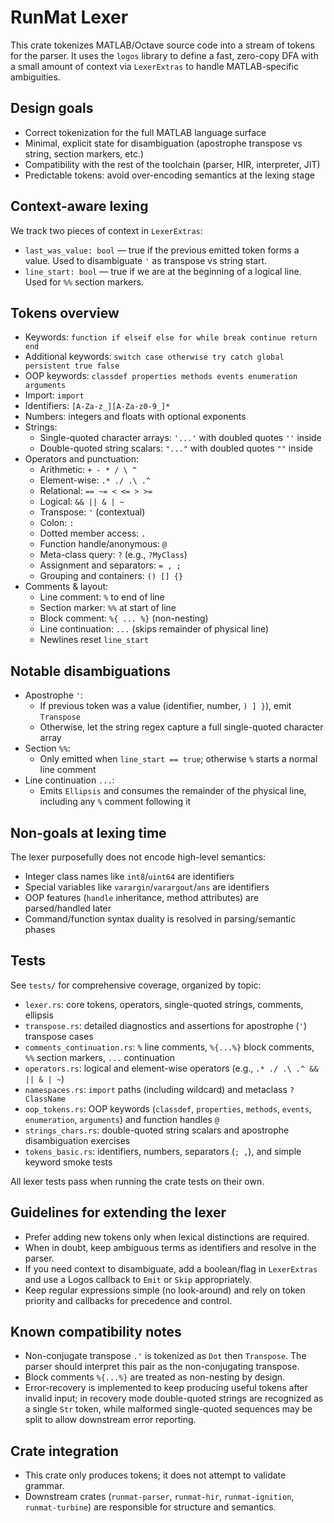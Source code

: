 # RunMat Lexer

This crate tokenizes MATLAB/Octave source code into a stream of tokens for the parser.
It uses the `logos` library to define a fast, zero-copy DFA with a small amount of
context via `LexerExtras` to handle MATLAB-specific ambiguities.

## Design goals

- Correct tokenization for the full MATLAB language surface
- Minimal, explicit state for disambiguation (apostrophe transpose vs string, section markers, etc.)
- Compatibility with the rest of the toolchain (parser, HIR, interpreter, JIT)
- Predictable tokens: avoid over-encoding semantics at the lexing stage

## Context-aware lexing

We track two pieces of context in `LexerExtras`:

- `last_was_value: bool` — true if the previous emitted token forms a value.
  Used to disambiguate `'` as transpose vs string start.
- `line_start: bool` — true if we are at the beginning of a logical line.
  Used for `%%` section markers.

## Tokens overview

- Keywords: `function if elseif else for while break continue return end`
- Additional keywords: `switch case otherwise try catch global persistent true false`
- OOP keywords: `classdef properties methods events enumeration arguments`
- Import: `import`
- Identifiers: `[A-Za-z_][A-Za-z0-9_]*`
- Numbers: integers and floats with optional exponents
- Strings:
  - Single-quoted character arrays: `'...'` with doubled quotes `''` inside
  - Double-quoted string scalars: `"..."` with doubled quotes `""` inside
- Operators and punctuation:
  - Arithmetic: `+ - * / \ ^`
  - Element-wise: `.* ./ .\ .^`
  - Relational: `== ~= < <= > >=`
  - Logical: `&& || & | ~`
  - Transpose: `'` (contextual)
  - Colon: `:`
  - Dotted member access: `.`
  - Function handle/anonymous: `@`
  - Meta-class query: `?` (e.g., `?MyClass`)
  - Assignment and separators: `= , ;`
  - Grouping and containers: `() [] {}`
- Comments & layout:
  - Line comment: `%` to end of line
  - Section marker: `%%` at start of line
  - Block comment: `%{ ... %}` (non-nesting)
  - Line continuation: `...` (skips remainder of physical line)
  - Newlines reset `line_start`

## Notable disambiguations

- Apostrophe `'`:
  - If previous token was a value (identifier, number, `) ] }`), emit `Transpose`
  - Otherwise, let the string regex capture a full single-quoted character array
- Section `%%`:
  - Only emitted when `line_start == true`; otherwise `%` starts a normal line comment
- Line continuation `...`:
  - Emits `Ellipsis` and consumes the remainder of the physical line, including any `%` comment following it

## Non-goals at lexing time

The lexer purposefully does not encode high-level semantics:
- Integer class names like `int8`/`uint64` are identifiers
- Special variables like `varargin`/`varargout`/`ans` are identifiers
- OOP features (`handle` inheritance, method attributes) are parsed/handled later
- Command/function syntax duality is resolved in parsing/semantic phases

## Tests

See `tests/` for comprehensive coverage, organized by topic:
- `lexer.rs`: core tokens, operators, single-quoted strings, comments, ellipsis
- `transpose.rs`: detailed diagnostics and assertions for apostrophe (`'`) transpose cases
- `comments_continuation.rs`: `%` line comments, `%{...%}` block comments, `%%` section markers, `...` continuation
- `operators.rs`: logical and element-wise operators (e.g., `.* ./ .\ .^ && || & | ~`)
- `namespaces.rs`: `import` paths (including wildcard) and metaclass `?ClassName`
- `oop_tokens.rs`: OOP keywords (`classdef`, `properties`, `methods`, `events`, `enumeration`, `arguments`) and function handles `@`
- `strings_chars.rs`: double-quoted string scalars and apostrophe disambiguation exercises
- `tokens_basic.rs`: identifiers, numbers, separators (`; ,`), and simple keyword smoke tests

All lexer tests pass when running the crate tests on their own.

## Guidelines for extending the lexer

- Prefer adding new tokens only when lexical distinctions are required.
- When in doubt, keep ambiguous terms as identifiers and resolve in the parser.
- If you need context to disambiguate, add a boolean/flag in `LexerExtras` and
  use a Logos callback to `Emit` or `Skip` appropriately.
- Keep regular expressions simple (no look-around) and rely on token priority
  and callbacks for precedence and control.

## Known compatibility notes

- Non-conjugate transpose `.'` is tokenized as `Dot` then `Transpose`.
  The parser should interpret this pair as the non-conjugating transpose.
- Block comments `%{...%}` are treated as non-nesting by design.
- Error-recovery is implemented to keep producing useful tokens after invalid input; in recovery mode
  double-quoted strings are recognized as a single `Str` token, while malformed single-quoted sequences may
  be split to allow downstream error reporting.

## Crate integration

- This crate only produces tokens; it does not attempt to validate grammar.
- Downstream crates (`runmat-parser`, `runmat-hir`, `runmat-ignition`, `runmat-turbine`) are responsible for structure and semantics.
